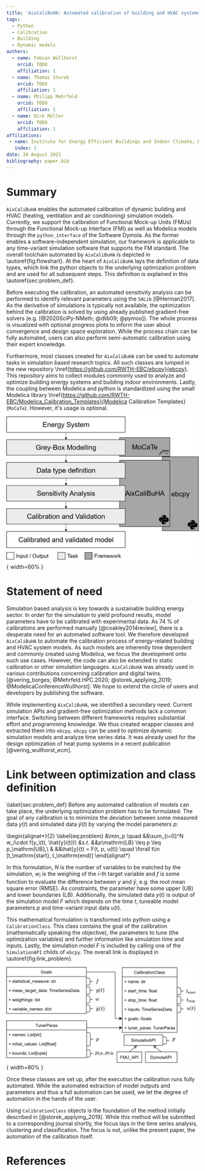 ```yaml
---
title: 'AixCaliBuHA: Automated calibration of building and HVAC systems'
tags:
  - Python
  - Calibration
  - Building
  - Dynamic models
authors:
  - name: Fabian Wüllhorst
    orcid: TODO
    affiliation: 1
  - name: Thomas Storek
    orcid: TODO
    affiliation: 1
  - name: Philipp Mehrfeld
    orcid: TODO
    affiliation: 1
  - name: Dirk Müller
    orcid: TODO
    affiliation: 1
affiliations:
 - name: Institute for Energy Efficient Buildings and Indoor Climate, RWTH Aachen University
   index: 1
date: 30 August 2021
bibliography: paper.bib
---
```


# Summary

`AixCaliBuHA` enables the automated calibration of dynamic building and HVAC (heating, ventilation and air conditioning) simulation models.
Currently, we support the calibration of Functional Mock-up Units (FMUs) through the Functional Mock-up Interface (FMI) as well as Modelica models through the `python_interface` of the Software Dymola.
As the former enables a software-independent simulation, our framework is applicable to any time-variant simulation software that supports the FM standard.
The overall toolchain automated by `AixCaliBuHA` is depicted in \autoref{fig:flowshart}.
At the heart of `AixCaliBuHA` lays the definition of data types, which link the python objects to the underlying optimization problem and are used for all subsequent steps.
This definition is explained in this \autoref{sec:problem_def}.

Before executing the calibration, an automated sensitivity analysis can be performed to identify relevant parameters using the `SALib` [@Herman2017].
As the derivative of simulations is typically not available, the optimization behind the calibration is solved by using already published gradient-free solvers (e.g. [@2020SciPy-NMeth; @dlib09; @pymoo]).
The whole process is visualized with optional progress plots to inform the user about convergence and design space exploration.
While the process chain can be fully automated, users can also perform semi-automatic calibration using their expert knowledge.

Furthermore, most classes created for `AixCaliBuHA` can be used to automate tasks in simulation based research topics. 
All such classes are lumped in the new repository \href{https://github.com/RWTH-EBC/ebcpy}{ebcpy}.
This repository aims to collect modules commonly used to analyze and optimize building energy systems and building indoor environments.
Lastly, the coupling between Modelica and python is standardized using the small Modelica library \href{https://github.com/RWTH-EBC/Modelica_Calibration_Templates}{Modelica Calibration Templates} (`MoCaTe`).
However, it's usage is optional. 

![Steps to perform in order to calibrate a model using `AixCaliBuHA`.\label{fig:flowshart}](docs/img/paper_fig_1.png){ width=60% }


# Statement of need

Simulation based analysis is key towards a sustainable building energy sector.
In order for the simulation to yield profound results, model parameters have to be calibrated with experimental data. 
As 74 % of calibrations are performed manually [@coakley2014review], there is a desperate need for an automated software tool.
We therefore developed `AixCaliBuHA` to automate the calibration process of energy-related building and HVAC system models.
As such models are inherently time dependent and commonly created using Modelica, we focus the development onto such use cases.
However, the code can also be extended to static calibration or other simulation languages.
`AixCaliBuHA` was already used in various contributions concerning calibration and digital twins. [@vering_borges; @Mehrfeld.HPC.2020; @storek_applying_2019; @ModelicaConferenceWullhorst].
We hope to extend the circle of users and developers by publishing the software.

While implementing `AixCaliBuHA`, we identified a secondary need. 
Current simulation APIs and gradient-free optimization methods lack a common interface.
Switching between different frameworks requires substantial effort and programming knowledge.
We thus created wrapper classes and extracted them into `ebcpy`.
`ebcpy` can be used to optimize dynamic simulation models and analyze time series data.
It was already used for the design optimization of heat pump systems in a recent publication [@vering_wullhorst_ecm].

# Link between optimization and class definition
\label{sec:problem_def}
Before any automated calibration of models can take place, the underlying optimization problem has to be formulated.
The goal of any calibration is to minimize the deviation between some measured data $y(t)$ and simulated data $\hat{y}(t)$ by varying the model parameters $p$:

\begin{alignat*}{2}
\label{eq:problem}
&\min_p \quad &&\sum_{i=0}^N w_i\cdot f(y_i(t), \hat{y}_i(t))\\
&s.t. &&p_\mathrm{LB} \leq p \leq p_\mathrm{UB},\\
&     &&\hat{y}(t) = F(t, p, u(t)) \quad \forall t\in [t_\mathrm{start}, t_\mathrm{end}]
\end{alignat*}

In this formulation, $N$ is the number of variables to be matched by the simulation, $w_i$ is the weighing of the $i$-th target variable and $f$ is some function to evaluate the difference between $y$ and $\hat{y}$, e.g. the root mean square error (RMSE).
As constraints, the parameter have some upper (UB) and lower boundaries (LB).
Additionally, the simulated data $y(t)$ is output of the simulation model $F$ which depends on the time $t$, tuneable model parameters $p$ and time-variant input data $u(t)$. 

This mathematical formulation is transformed into python using a `CalibrationClass`. 
This class contains the goal of the calibration (mathematically speaking the objective), the parameters to tune (the optimization variables) and further information like simulation time and inputs. 
Lastly, the simulation model $F$ is included by calling one of the `SimulationAPI` childs of `ebcpy`.
The overall link is displayed in \autoref{fig:link_problem}.

![Link between the optimization problem and the `CalibrationClass` object.\label{fig:link_problem}](docs/img/paper_fig_2.png){ width=80% }

Once these classes are set up, after the execution the calibration runs fully automated.
While the automated extraction of model outputs and parameters and thus a full automation can be used, we let the degree of automation in the hands of the user.

Using `CalibrationClass` objects is the foundation of the method initially described in [@storek_applying_2019].
While this method will be submitted to a corresponding journal shortly, the focus lays in the time series analysis, clustering and classification.
The focus is not, unlike the present paper, the automation of the calibration itself.


# References
